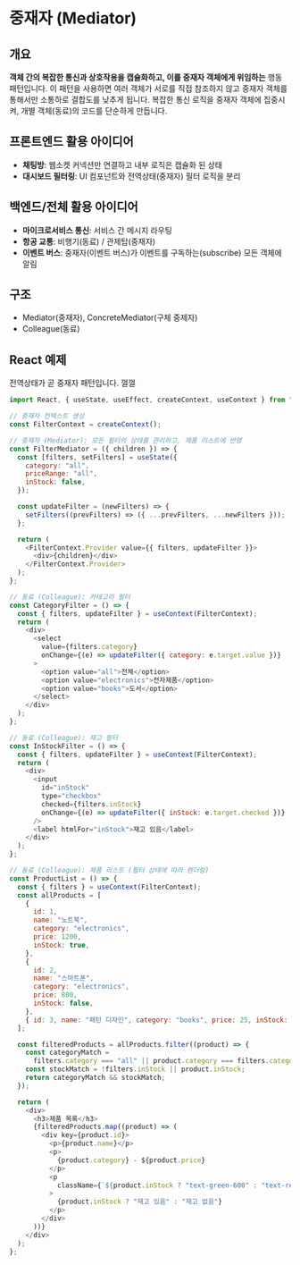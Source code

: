# 중재자 (Mediator)

## 개요

**객체 간의 복잡한 통신과 상호작용을 캡슐화하고, 이를 중재자 객체에게 위임하는** 행동 패턴입니다. 이 패턴을 사용하면 여러 객체가 서로를 직접 참조하지 않고 중재자 객체를 통해서만 소통하로 결합도를 낮추게 됩니다. 복잡한 통신 로직을 중재자 객체에 집중시켜, 개별 객체(동료)의 코드를 단순하게 만듭니다.

## 프론트엔드 활용 아이디어

- **채팅방**: 웹소켓 커넥션만 연결하고 내부 로직은 캡슐화 된 상태
- **대시보드 필터링**: UI 컴포넌트와 전역상태(중재자) 필터 로직을 분리

## 백엔드/전체 활용 아이디어

- **마이크로서비스 통신**: 서비스 간 메시지 라우팅
- **항공 교통**: 비행기(동료) / 관제탑(중재자)
- **이벤트 버스**: 중재자(이벤트 버스)가 이벤트를 구독하는(subscribe) 모든 객체에 알림

## 구조

- Mediator(중재자), ConcreteMediator(구체 중제자)
- Colleague(동료)

## React 예제

전역상태가 곧 중재자 패턴입니다. 껄껄

```javascript
import React, { useState, useEffect, createContext, useContext } from "react";

// 중재자 컨텍스트 생성
const FilterContext = createContext();

// 중재자 (Mediator): 모든 필터의 상태를 관리하고, 제품 리스트에 반영
const FilterMediator = ({ children }) => {
  const [filters, setFilters] = useState({
    category: "all",
    priceRange: "all",
    inStock: false,
  });

  const updateFilter = (newFilters) => {
    setFilters((prevFilters) => ({ ...prevFilters, ...newFilters }));
  };

  return (
    <FilterContext.Provider value={{ filters, updateFilter }}>
      <div>{children}</div>
    </FilterContext.Provider>
  );
};

// 동료 (Colleague): 카테고리 필터
const CategoryFilter = () => {
  const { filters, updateFilter } = useContext(FilterContext);
  return (
    <div>
      <select
        value={filters.category}
        onChange={(e) => updateFilter({ category: e.target.value })}
      >
        <option value="all">전체</option>
        <option value="electronics">전자제품</option>
        <option value="books">도서</option>
      </select>
    </div>
  );
};

// 동료 (Colleague): 재고 필터
const InStockFilter = () => {
  const { filters, updateFilter } = useContext(FilterContext);
  return (
    <div>
      <input
        id="inStock"
        type="checkbox"
        checked={filters.inStock}
        onChange={(e) => updateFilter({ inStock: e.target.checked })}
      />
      <label htmlFor="inStock">재고 있음</label>
    </div>
  );
};

// 동료 (Colleague): 제품 리스트 (필터 상태에 따라 렌더링)
const ProductList = () => {
  const { filters } = useContext(FilterContext);
  const allProducts = [
    {
      id: 1,
      name: "노트북",
      category: "electronics",
      price: 1200,
      inStock: true,
    },
    {
      id: 2,
      name: "스마트폰",
      category: "electronics",
      price: 800,
      inStock: false,
    },
    { id: 3, name: "패턴 디자인", category: "books", price: 25, inStock: true },
  ];

  const filteredProducts = allProducts.filter((product) => {
    const categoryMatch =
      filters.category === "all" || product.category === filters.category;
    const stockMatch = !filters.inStock || product.inStock;
    return categoryMatch && stockMatch;
  });

  return (
    <div>
      <h3>제품 목록</h3>
      {filteredProducts.map((product) => (
        <div key={product.id}>
          <p>{product.name}</p>
          <p>
            {product.category} - ${product.price}
          </p>
          <p
            className={`${product.inStock ? "text-green-600" : "text-red-600"}`}
          >
            {product.inStock ? "재고 있음" : "재고 없음"}
          </p>
        </div>
      ))}
    </div>
  );
};
```
